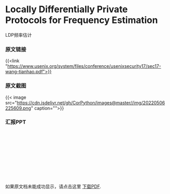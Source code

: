 # Locally Differentially Private Protocols for Frequency Estimation


LDP频率估计
<!--more-->

### 原文链接

{{<link "https://www.usenix.org/system/files/conference/usenixsecurity17/sec17-wang-tianhao.pdf">}}

### 原文截图

{{< image src="https://cdn.jsdelivr.net/gh/CorPython/images@master//img/20220506225609.png" caption="">}}

### 汇报PPT

<object data="https://jokerzhangimg.oss-cn-beijing.aliyuncs.com/pdf/20220413.pdf" type="application/pdf" width="100%" height= "700px">
    <embed src="https://jokerzhangimg.oss-cn-beijing.aliyuncs.com/pdf/20220413.pdf">
        <p>如果原文档未能成功显示，请点击这里 <a href="https://jokerzhangimg.oss-cn-beijing.aliyuncs.com/pdf/20220413.pdf">下载PDF</a>.</p>
    </embed>
</object>


